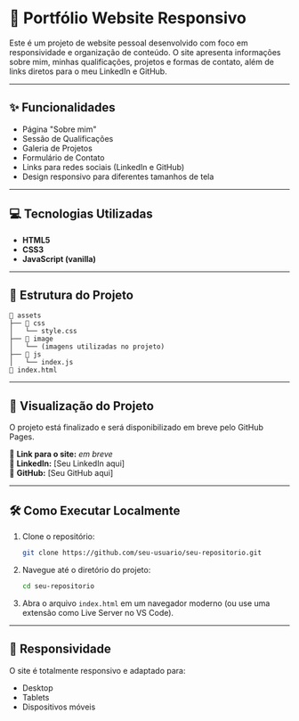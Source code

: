 # 📌 Portfólio Website Responsivo

Este é um projeto de website pessoal desenvolvido com foco em responsividade e organização de conteúdo. O site apresenta informações sobre mim, minhas qualificações, projetos e formas de contato, além de links diretos para o meu LinkedIn e GitHub.

---

## ✨ Funcionalidades

- Página "Sobre mim"
- Sessão de Qualificações
- Galeria de Projetos
- Formulário de Contato
- Links para redes sociais (LinkedIn e GitHub)
- Design responsivo para diferentes tamanhos de tela

---

## 💻 Tecnologias Utilizadas

- **HTML5**
- **CSS3**
- **JavaScript (vanilla)**

---

## 📂 Estrutura do Projeto

```
📁 assets
├── 📁 css
│   └── style.css
├── 📁 image
│   └── (imagens utilizadas no projeto)
├── 📁 js
│   └── index.js
📄 index.html
```

---

## 🚀 Visualização do Projeto

O projeto está finalizado e será disponibilizado em breve pelo GitHub Pages.

🔗 **Link para o site:** _em breve_  
🔗 **LinkedIn:** [Seu LinkedIn aqui]  
🔗 **GitHub:** [Seu GitHub aqui]

---

## 🛠️ Como Executar Localmente

1. Clone o repositório:
   ```bash
   git clone https://github.com/seu-usuario/seu-repositorio.git
   ```

2. Navegue até o diretório do projeto:
   ```bash
   cd seu-repositorio
   ```

3. Abra o arquivo `index.html` em um navegador moderno (ou use uma extensão como Live Server no VS Code).

---

## 📱 Responsividade

O site é totalmente responsivo e adaptado para:

- Desktop
- Tablets
- Dispositivos móveis


